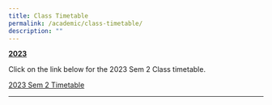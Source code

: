 ```yaml
---
title: Class Timetable
permalink: /academic/class-timetable/
description: ""
---
```

<p><strong><u>2023</u></strong></p>
<p>Click on the link below for the 2023 Sem 2 Class timetable.</p>
<p><a href="/files/2023_sem 2_class tt_22 jun 2023_.pdf" target="_blank" rel="noopener">2023 Sem 2 Timetable</a><br></p><hr>